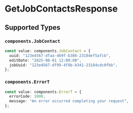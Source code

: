 # GetJobContactsResponse


## Supported Types

### `components.JobContact`

```typescript
const value: components.JobContact = {
  uuid: "123e4567-dfaa-469f-b386-23184ef5afcb",
  editDate: "2025-08-01 12:00:00",
  jobUuid: "123e4567-df99-4f8b-b341-23184cdc0fbb",
};
```

### `components.ErrorT`

```typescript
const value: components.ErrorT = {
  errorCode: 1000,
  message: "An error occurred completing your request",
};
```

